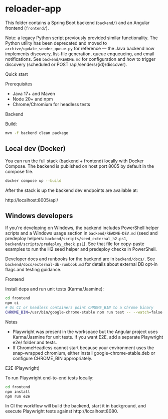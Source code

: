# reloader-app

This folder contains a Spring Boot backend (`backend/`) and an Angular frontend (`frontend/`).

Note: a legacy Python script previously provided similar functionality. The Python utility has been deprecated and moved to `archive/update_sender_queue.py` for reference — the Java backend now implements discovery, list-file generation, queue enqueueing, and email notifications. See `backend/README.md` for configuration and how to trigger discovery (scheduled or POST /api/senders/{id}/discover).

Quick start

Prerequisites
- Java 17+ and Maven
- Node 20+ and npm
- Chrome/Chromium for headless tests

Backend

Build:

```bash
mvn -f backend clean package
```

Local dev (Docker)
------------------

You can run the full stack (backend + frontend) locally with Docker Compose. The backend is published on host port 8005 by default in the compose file.

```bash
docker compose up --build
```

After the stack is up the backend dev endpoints are available at:

http://localhost:8005/api/


Windows developers
------------------

If you're developing on Windows, the backend includes PowerShell helper scripts and a Windows usage section in `backend/README-DEV.md` (seed and predeploy helpers: `backend/scripts/seed_external_h2.ps1`, `backend/scripts/predeploy_check.ps1`). See that file for copy-paste examples to run the H2 seed helper and predeploy checks in PowerShell.

Developer docs and runbooks for the backend are in `backend/docs/`. See `backend/docs/external-db-runbook.md` for details about external DB opt-in flags and testing guidance.

Frontend

Install deps and run unit tests (Karma/Jasmine):

```bash
cd frontend
npm ci
# On CI or headless containers point CHROME_BIN to a Chrome binary
CHROME_BIN=/usr/bin/google-chrome-stable npm run test -- --watch=false --browsers=ChromeHeadless
```

Notes
- Playwright was present in the workspace but the Angular project uses Karma/Jasmine for unit tests. If you want E2E, add a separate Playwright e2e/ folder and tests.
- If ChromeHeadless cannot start because your environment uses the snap-wrapped chromium, either install google-chrome-stable.deb or configure CHROME_BIN appropriately.

E2E (Playwright)

To run Playwright end-to-end tests locally:

```bash
cd frontend
npm install
npm run e2e
```

In CI the workflow will build the backend, start it in background, and execute Playwright tests against http://localhost:8080.
